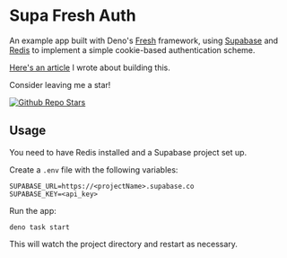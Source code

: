 # Supa Fresh Auth

An example app built with Deno's [Fresh](https://fresh.deno.dev/) framework,
using [Supabase](https://supabase.com/) and [Redis](https://redis.io/) to
implement a simple cookie-based authentication scheme.

[Here's an article](https://dev.to/morlinbrot/simple-auth-with-denos-fresh-supabase-2e68) I wrote about building this.

Consider leaving me a star!

[![Github Repo Stars](https://img.shields.io/github/stars/morlinbrot/supa-fresh-auth?style=social)](https://github.com/morlinbrot/supa-fresh-auth)

## Usage

You need to have Redis installed and a Supabase project set up.

Create a `.env` file with the following variables:

```
SUPABASE_URL=https://<projectName>.supabase.co
SUPABASE_KEY=<api_key>
```

Run the app:

```
deno task start
```

This will watch the project directory and restart as necessary.
